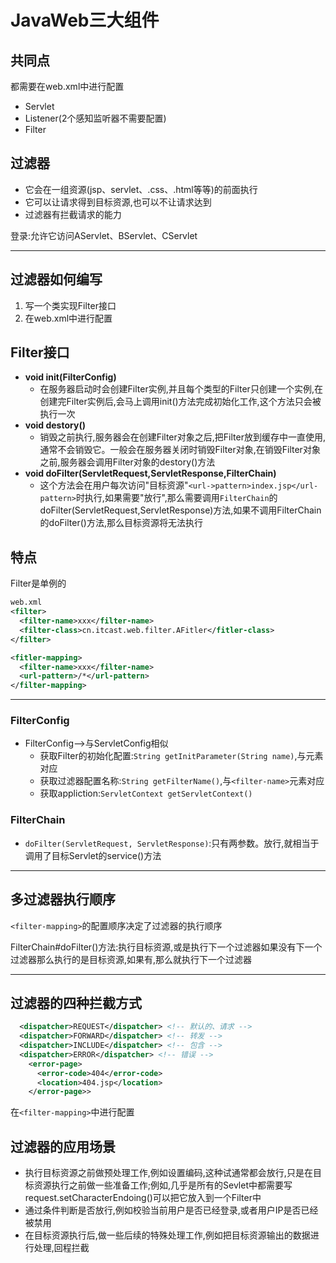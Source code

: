 # JavaWeb三大组件

## 共同点
都需要在web.xml中进行配置

* Servlet
* Listener(2个感知监听器不需要配置)
* Filter

## 过滤器

* 它会在一组资源(jsp、servlet、.css、.html等等)的前面执行
* 它可以让请求得到目标资源,也可以不让请求达到
* 过滤器有拦截请求的能力

登录:允许它访问AServlet、BServlet、CServlet

-------------------------------

## 过滤器如何编写

1. 写一个类实现Filter接口
2. 在web.xml中进行配置

## Filter接口

* **void init(FilterConfig)**
  * 在服务器启动时会创建Filter实例,并且每个类型的Filter只创建一个实例,在创建完Filter实例后,会马上调用init()方法完成初始化工作,这个方法只会被执行一次
* **void destory()**
  * 销毁之前执行,服务器会在创建Filter对象之后,把Filter放到缓存中一直使用,通常不会销毁它。一般会在服务器关闭时销毁Filter对象,在销毁Filter对象之前,服务器会调用Filter对象的destory()方法
* **void doFilter(ServletRequest,ServletResponse,FilterChain)**
  * 这个方法会在用户每次访问"目标资源"`<url->pattern>index.jsp</url-pattern>`时执行,如果需要"放行",那么需要调用`FilterChain`的doFilter(ServletRequest,ServletResponse)方法,如果不调用FilterChain的doFilter()方法,那么目标资源将无法执行

## 特点
Filter是单例的

```xml
web.xml
<filter>
  <filter-name>xxx</filter-name>
  <filter-class>cn.itcast.web.filter.AFitler</fitler-class>
</filter>

<fitler-mapping>
  <filter-name>xxx</filter-name>
  <url-pattern>/*</url-pattern>
</filter-mapping>
```

-------------------------------

### FilterConfig

* FilterConfig-->与ServletConfig相似
  * 获取Filter的初始化配置:`String getInitParameter(String name)`,与<init-param>元素对应
  * 获取过滤器配置名称:`String getFilterName()`,与`<filter-name>`元素对应
  * 获取appliction:`ServletContext getServletContext()`

### FilterChain

* `doFilter(ServletRequest, ServletResponse)`:只有两参数。放行,就相当于调用了目标Servlet的service()方法

-------------------------------

## 多过滤器执行顺序
`<filter-mapping>`的配置顺序决定了过滤器的执行顺序  

FilterChain#doFilter()方法:执行目标资源,或是执行下一个过滤器如果没有下一个过滤器那么执行的是目标资源,如果有,那么就执行下一个过滤器

-------------------------------

## 过滤器的四种拦截方式

```xml
  <dispatcher>REQUEST</dispatcher> <!-- 默认的、请求 -->
  <dispatcher>FORWARD</dispatcher> <!-- 转发 -->
  <dispatcher>INCLUDE</dispatcher> <!-- 包含 -->
  <dispatcher>ERROR</dispatcher> <!-- 错误 -->
    <error-page>
      <error-code>404</error-code>
      <location>404.jsp</location>
    </error-page>>
```

在`<filter-mapping>`中进行配置


## 过滤器的应用场景

*	执行目标资源之前做预处理工作,例如设置编码,这种试通常都会放行,只是在目标资源执行之前做一些准备工作;例如,几乎是所有的Sevlet中都需要写request.setCharacterEndoing()可以把它放入到一个Filter中
*	通过条件判断是否放行,例如校验当前用户是否已经登录,或者用户IP是否已经被禁用
*	在目标资源执行后,做一些后续的特殊处理工作,例如把目标资源输出的数据进行处理,回程拦截



